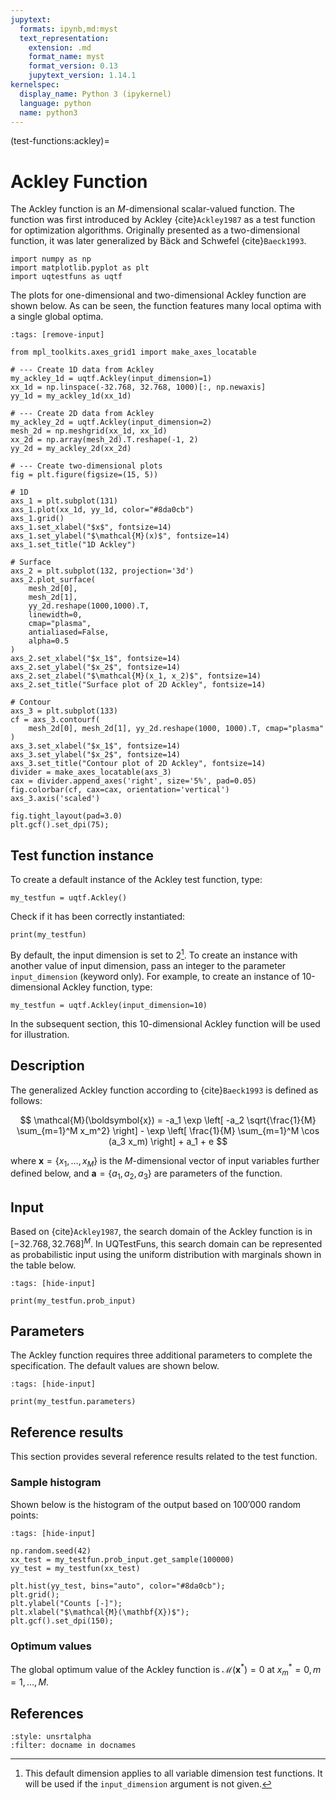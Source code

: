 ```yaml
---
jupytext:
  formats: ipynb,md:myst
  text_representation:
    extension: .md
    format_name: myst
    format_version: 0.13
    jupytext_version: 1.14.1
kernelspec:
  display_name: Python 3 (ipykernel)
  language: python
  name: python3
---
```


(test-functions:ackley)=
# Ackley Function

The Ackley function  is an $M$-dimensional scalar-valued function.
The function was first introduced by Ackley {cite}`Ackley1987`
as a test function for optimization algorithms.
Originally presented as a two-dimensional function,
it was later generalized by Bäck and Schwefel {cite}`Baeck1993`.

```{code-cell} ipython3
import numpy as np
import matplotlib.pyplot as plt
import uqtestfuns as uqtf
```

The plots for one-dimensional and two-dimensional Ackley function are shown below.
As can be seen, the function features many local optima with a single global optima.

```{code-cell} ipython3
:tags: [remove-input]

from mpl_toolkits.axes_grid1 import make_axes_locatable

# --- Create 1D data from Ackley
my_ackley_1d = uqtf.Ackley(input_dimension=1)
xx_1d = np.linspace(-32.768, 32.768, 1000)[:, np.newaxis]
yy_1d = my_ackley_1d(xx_1d)

# --- Create 2D data from Ackley
my_ackley_2d = uqtf.Ackley(input_dimension=2)
mesh_2d = np.meshgrid(xx_1d, xx_1d)
xx_2d = np.array(mesh_2d).T.reshape(-1, 2)
yy_2d = my_ackley_2d(xx_2d)

# --- Create two-dimensional plots
fig = plt.figure(figsize=(15, 5))

# 1D
axs_1 = plt.subplot(131)
axs_1.plot(xx_1d, yy_1d, color="#8da0cb")
axs_1.grid()
axs_1.set_xlabel("$x$", fontsize=14)
axs_1.set_ylabel("$\mathcal{M}(x)$", fontsize=14)
axs_1.set_title("1D Ackley")

# Surface
axs_2 = plt.subplot(132, projection='3d')
axs_2.plot_surface(
    mesh_2d[0],
    mesh_2d[1],
    yy_2d.reshape(1000,1000).T,
    linewidth=0,
    cmap="plasma",
    antialiased=False,
    alpha=0.5
)
axs_2.set_xlabel("$x_1$", fontsize=14)
axs_2.set_ylabel("$x_2$", fontsize=14)
axs_2.set_zlabel("$\mathcal{M}(x_1, x_2)$", fontsize=14)
axs_2.set_title("Surface plot of 2D Ackley", fontsize=14)

# Contour
axs_3 = plt.subplot(133)
cf = axs_3.contourf(
    mesh_2d[0], mesh_2d[1], yy_2d.reshape(1000, 1000).T, cmap="plasma"
)
axs_3.set_xlabel("$x_1$", fontsize=14)
axs_3.set_ylabel("$x_2$", fontsize=14)
axs_3.set_title("Contour plot of 2D Ackley", fontsize=14)
divider = make_axes_locatable(axs_3)
cax = divider.append_axes('right', size='5%', pad=0.05)
fig.colorbar(cf, cax=cax, orientation='vertical')
axs_3.axis('scaled')

fig.tight_layout(pad=3.0)
plt.gcf().set_dpi(75);
```

## Test function instance  
  
To create a default instance of the Ackley test function, type:  
  
```{code-cell} ipython3
my_testfun = uqtf.Ackley()
```
  
Check if it has been correctly instantiated:  
  
```{code-cell} ipython3
print(my_testfun)
```
  
By default, the input dimension is set to $2$[^default_dimension].
To create an instance with another value of input dimension,
pass an integer to the parameter `input_dimension` (keyword only).
For example, to create an instance of 10-dimensional Ackley function, type:

```{code-cell} ipython3
my_testfun = uqtf.Ackley(input_dimension=10)
```

In the subsequent section, this 10-dimensional Ackley function will be used
for illustration.

## Description

The generalized Ackley function according to {cite}`Baeck1993` is defined
as follows:

$$
\mathcal{M}(\boldsymbol{x}) = -a_1 \exp \left[ -a_2 \sqrt{\frac{1}{M} \sum_{m=1}^M x_m^2} \right] - \exp \left[ \frac{1}{M} \sum_{m=1}^M \cos (a_3 x_m) \right] + a_1 + e
$$

where $\boldsymbol{x} = \{ x_1, \ldots, x_M \}$ is the $M$-dimensional vector of
input variables further defined below, and
$\boldsymbol{a} = \{ a_1, a_2, a_3 \}$ are parameters of the function.

## Input

Based on {cite}`Ackley1987`, the search domain of the Ackley function is
in $[-32.768, 32.768]^M$.
In UQTestFuns, this search domain can be represented as probabilistic input
using the uniform distribution with marginals shown in the table below.

```{code-cell} ipython3
:tags: [hide-input]

print(my_testfun.prob_input)
```

## Parameters

The Ackley function requires three additional parameters
to complete the specification.
The default values are shown below.

```{code-cell} ipython3
:tags: [hide-input]

print(my_testfun.parameters)
```

## Reference results

This section provides several reference results related to the test function.

### Sample histogram

Shown below is the histogram of the output based on $100'000$ random points:

```{code-cell} ipython3
:tags: [hide-input]

np.random.seed(42)
xx_test = my_testfun.prob_input.get_sample(100000)
yy_test = my_testfun(xx_test)

plt.hist(yy_test, bins="auto", color="#8da0cb");
plt.grid();
plt.ylabel("Counts [-]");
plt.xlabel("$\mathcal{M}(\mathbf{X})$");
plt.gcf().set_dpi(150);
```

### Optimum values

The global optimum value of the Ackley function is
$\mathcal{M}(\boldsymbol{x}^*) = 0$ at $x_m^* = 0,\, m = 1, \ldots, M$.

## References

```{bibliography}
:style: unsrtalpha
:filter: docname in docnames
```

[^default_dimension]: This default dimension applies to all variable dimension
test functions. It will be used if the `input_dimension` argument is not given.
